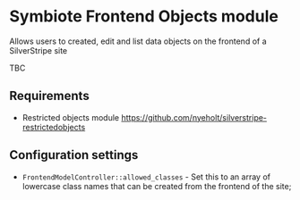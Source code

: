# Symbiote Frontend Objects module

Allows users to created, edit and list data objects on the frontend of a SilverStripe site

TBC

## Requirements

* Restricted objects module https://github.com/nyeholt/silverstripe-restrictedobjects


## Configuration settings

* `FrontendModelController::allowed_classes` - Set this to an array of lowercase class names that can be created from the frontend of the site; 
